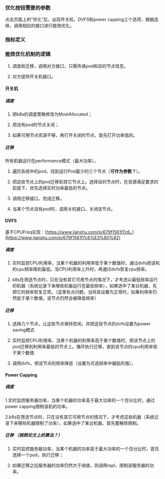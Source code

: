 ### 优化按钮需要的参数

点击页面上的“优化”后，出现开关机、DVFS和power capping三个选项，根据选择，调用相应的接口进行能效优化。

### 指标定义

### 能效优化机制的逻辑

1. 调度和迁移，调用对方接口，只需传递pod和目的节点信息。

2. 对方提供开关机接口。

#### 开关机

##### 调度

1. 把k8s的调度策略修改为MostAllocated；

2. 把没有pod的节点关闭；

3. 如果可用节点资源不够，再打开关闭的节点，首先打开功率低的。

##### 迁移

所有机器运行在performance模式（最大功率）。

1. 遍历系统中的pod，找到运行Pod最少的三个节点（**可作为参数？**）。

2. 把这些节点上的pod迁移到其它节点上。选择目的节点时，在资源满足要求的前提下，优先选择实时功率最低的节点。

3. 调用迁移接口，完成迁移。

4. 当某个节点没有pod时，调用关机接口，关闭该节点。

#### DVFS

基于CPUFreq实现：[https://www.jianshu.com/p/679f1561f7c6。](https://www.jianshu.com/p/679f1561f7c6%E3%80%82)

##### 调度

1. 实时监控CPU利用率，当某个机器的利用率低于某个数值时，通过dvfs把该机的cpu频率降到最低。当CPU利用率上升时，再通过dvfs恢复cpu频率。

2. k8s在筛选节点时，只在没有其它可用节点的情况下，才考虑以最低频率运行的机器（系统记录下来哪些机器运行在最低频率），如果选中了某台机器，先把它的频率恢复正常。（这里有点问题，当将其设置为正常时，如果利用率仍然低于某个数值，该节点仍然会被降低频率）

##### 迁移

1. 选择几个节点，让这些节点保持空闲，并把这些节点的dvfs设置为power saving模式

2. 实时监控CPU利用率，当某个机器的利用率高于某个数值时，把该节点上的pod迁移到利用率最低的节点上。循环执行迁移，直到该节点的cpu利用率低于某个数值

3. 调用dvfs，把该节点的频率降低（设置为可选频率中偏低的值）。

#### Power Capping

##### 调度

1.实时监控服务器功率，当某个机器的功率高于最大功率的一个百分比时，通过power capping限制该机的功率。

2.k8s在筛选节点时，只在没有其它可用节点的情况下，才考虑这些机器（系统记录下来哪些机器限制了功率），如果选中了某台机器，首先要解除限制。

##### 迁移 （按照论文上的算法？）

1. 实时监控服务器功率，当某个机器的功率高于最大功率的一个百分比时，首先选择一个pod，执行迁移；

2. 如果迁移之后服务器的功率仍然大于阈值，则调用rapl，限制该服务器的功率。
